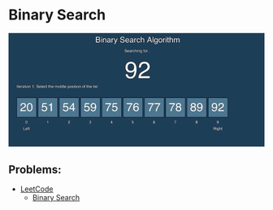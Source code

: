 # Binary Search

![binary-search](../../images/bs.gif)

## Problems:

* [LeetCode](https://leetcode.com)
  - [Binary Search](https://leetcode.com/tag/binary-search/)
